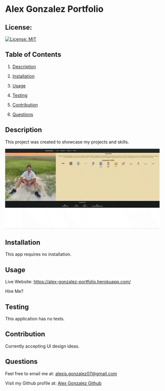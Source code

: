 # Alex Gonzalez Portfolio

## License:
[![License: MIT](https://img.shields.io/badge/License-MIT-yellow.svg)](https://opensource.org/licenses/MIT)

## Table of Contents
1. [Description](#description)

2. [Installation](#installation)

3. [Usage](#usage)

4. [Testing](#testing)

5. [Contribution](#contribution)

6. [Questions](#questions)



## Description <a name='description'></a>
This project was created to showcase my projects and skills.

![image](./public/assets/images/portfoliogif.gif)

## Installation <a name='installation'></a>
This app requires no installation.

## Usage <a name='usage'></a>
Live Website: https://alex-gonzalez-portfolio.herokuapp.com/

Hire Me?

## Testing <a name='testing'></a>
This application has no tests.

## Contribution <a name='contribution'></a>
Currently accepting UI design ideas.

## Questions <a name='questions'></a>
Feel free to email me at: alexis.gonzalez07@gmail.com

Visit my Github profile at: [Alex Gonzalez Github](https://www.github.com/AlexisGonzalez07)
